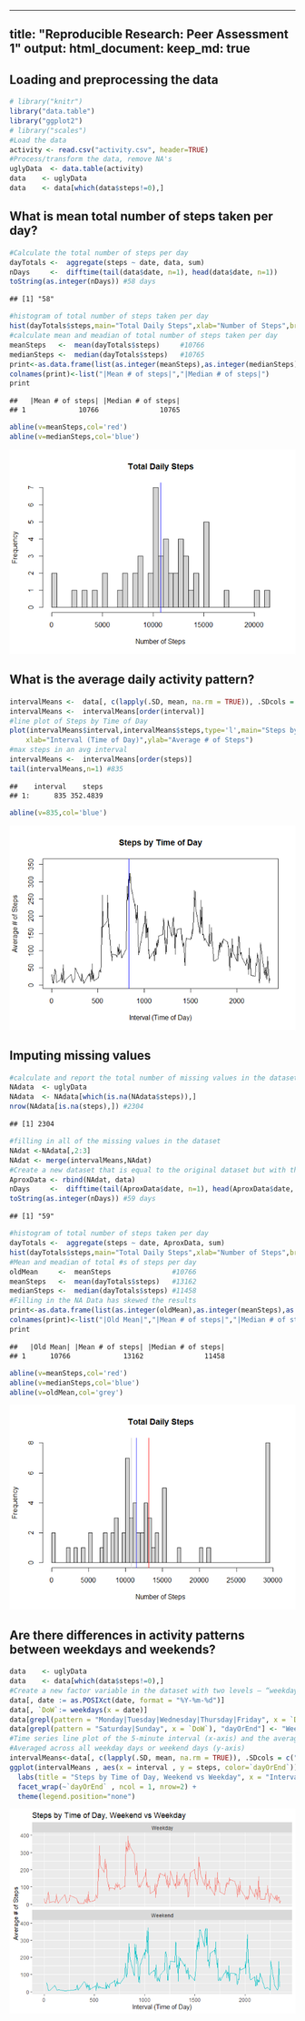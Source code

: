 
---
title: "Reproducible Research: Peer Assessment 1"
output: 
  html_document:
    keep_md: true
---


## Loading and preprocessing the data

```r
# library("knitr")
library("data.table")
library("ggplot2")
# library("scales")
#Load the data
activity <- read.csv("activity.csv", header=TRUE)
#Process/transform the data, remove NA's
uglyData  <- data.table(activity)
data    <- uglyData
data    <- data[which(data$steps!=0),]
```

## What is mean total number of steps taken per day?

```r
#Calculate the total number of steps per day
dayTotals <-  aggregate(steps ~ date, data, sum)
nDays     <-  difftime(tail(data$date, n=1), head(data$date, n=1))
toString(as.integer(nDays)) #58 days
```

```
## [1] "58"
```

```r
#histogram of total number of steps taken per day
hist(dayTotals$steps,main="Total Daily Steps",xlab="Number of Steps",breaks=48)
#calculate mean and meadian of total number of steps taken per day
meanSteps   <-  mean(dayTotals$steps)     #10766
medianSteps <-  median(dayTotals$steps)   #10765
print<-as.data.frame(list(as.integer(meanSteps),as.integer(medianSteps)))
colnames(print)<-list("|Mean # of steps|","|Median # of steps|")
print
```

```
##   |Mean # of steps| |Median # of steps|
## 1             10766               10765
```

```r
abline(v=meanSteps,col='red')
abline(v=medianSteps,col='blue')
```

![](PA1_template_files/figure-html/unnamed-chunk-2-1.png)<!-- -->

## What is the average daily activity pattern?

```r
intervalMeans <-  data[, c(lapply(.SD, mean, na.rm = TRUE)), .SDcols = c("steps"), by = .(interval)] 
intervalMeans <-  intervalMeans[order(interval)]
#line plot of Steps by Time of Day
plot(intervalMeans$interval,intervalMeans$steps,type='l',main="Steps by Time of Day",
    xlab="Interval (Time of Day)",ylab="Average # of Steps")
#max steps in an avg interval
intervalMeans <-  intervalMeans[order(steps)]
tail(intervalMeans,n=1) #835
```

```
##    interval    steps
## 1:      835 352.4839
```

```r
abline(v=835,col='blue')
```

![](PA1_template_files/figure-html/unnamed-chunk-3-1.png)<!-- -->

## Imputing missing values

```r
#calculate and report the total number of missing values in the dataset (i.e. the total number of rows with NAs)
NAdata  <- uglyData
NAdata  <- NAdata[which(is.na(NAdata$steps)),]
nrow(NAdata[is.na(steps),]) #2304
```

```
## [1] 2304
```

```r
#filling in all of the missing values in the dataset
NAdat <-NAdata[,2:3]
NAdat <- merge(intervalMeans,NAdat)
#Create a new dataset that is equal to the original dataset but with the missing data filled in.
AproxData <- rbind(NAdat, data)
nDays     <-  difftime(tail(AproxData$date, n=1), head(AproxData$date, n=1))
toString(as.integer(nDays)) #59 days
```

```
## [1] "59"
```

```r
#histogram of total number of steps taken per day
dayTotals <-  aggregate(steps ~ date, AproxData, sum)
hist(dayTotals$steps,main="Total Daily Steps",xlab="Number of Steps",breaks=48)
#Mean and meadian of total #s of steps per day
oldMean     <-  meanSteps               #10766
meanSteps   <-  mean(dayTotals$steps)   #13162
medianSteps <-  median(dayTotals$steps) #11458
#Filling in the NA Data has skewed the results
print<-as.data.frame(list(as.integer(oldMean),as.integer(meanSteps),as.integer(medianSteps)))
colnames(print)<-list("|Old Mean|","|Mean # of steps|","|Median # of steps|")
print
```

```
##   |Old Mean| |Mean # of steps| |Median # of steps|
## 1      10766             13162               11458
```

```r
abline(v=meanSteps,col='red')
abline(v=medianSteps,col='blue')
abline(v=oldMean,col='grey')
```

![](PA1_template_files/figure-html/unnamed-chunk-4-1.png)<!-- -->


## Are there differences in activity patterns between weekdays and weekends?

```r
data    <- uglyData
data    <- data[which(data$steps!=0),]
#Create a new factor variable in the dataset with two levels – “weekday” and “weekend” indicating whether a given date is a weekday or weekend day.
data[, date := as.POSIXct(date, format = "%Y-%m-%d")]
data[, `DoW`:= weekdays(x = date)]
data[grepl(pattern = "Monday|Tuesday|Wednesday|Thursday|Friday", x = `DoW`), "dayOrEnd"] <- "Weekday"
data[grepl(pattern = "Saturday|Sunday", x = `DoW`), "dayOrEnd"] <- "Weekend"
#Time series line plot of the 5-minute interval (x-axis) and the average number of steps taken
#Averaged across all weekday days or weekend days (y-axis)
intervalMeans<-data[, c(lapply(.SD, mean, na.rm = TRUE)), .SDcols = c("steps"), by = .(interval, `dayOrEnd`)] 
ggplot(intervalMeans , aes(x = interval , y = steps, color=`dayOrEnd`)) + geom_line() +
  labs(title = "Steps by Time of Day, Weekend vs Weekday", x = "Interval (Time of Day)", y = "Average # of Steps") +
  facet_wrap(~`dayOrEnd` , ncol = 1, nrow=2) +
  theme(legend.position="none")
```

![](PA1_template_files/figure-html/unnamed-chunk-5-1.png)<!-- -->
